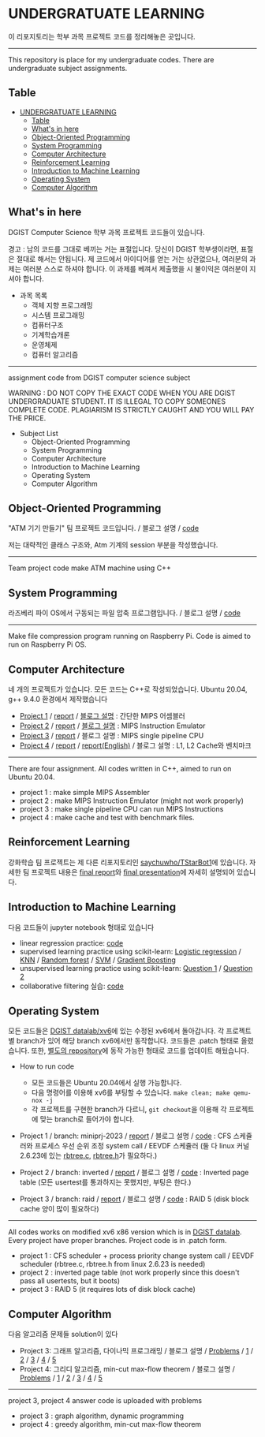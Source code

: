 # UNDERGRATUATE LEARNING

이 리포지토리는 학부 과목 프로젝트 코드를 정리해놓은 곳입니다. 

---

This repository is place for my undergraduate codes. There are undergraduate subject assignments.

## Table

- [UNDERGRATUATE LEARNING](#undergratuate-learning)
  - [Table](#table)
  - [What's in here](#whats-in-here)
  - [Object-Oriented Programming](#object-oriented-programming)
  - [System Programming](#system-programming)
  - [Computer Architecture](#computer-architecture)
  - [Reinforcement Learning](#reinforcement-learning)
  - [Introduction to Machine Learning](#introduction-to-machine-learning)
  - [Operating System](#operating-system)
  - [Computer Algorithm](#computer-algorithm)

## What's in here

DGIST Computer Science 학부 과목 프로젝트 코드들이 있습니다.

경고 : 남의 코드를 그대로 베끼는 거는 표절입니다. 당신이 DGIST 학부생이라면, 표절은 절대로 해서는 안됩니다. 제 코드에서 아이디어를 얻는 거는 상관없으나, 여러분의 과제는 여러분 스스로 하셔야 합니다. 이 과제를 베껴서 제출했을 시 불이익은 여러분이 지셔야 합니다. 

- 과목 목록
  - 객체 지향 프로그래밍
  - 시스템 프로그래밍
  - 컴퓨터구조
  - 기계학습개론
  - 운영체제
  - 컴퓨터 알고리즘

---
assignment code from DGIST computer science subject

WARNING : DO NOT COPY THE EXACT CODE WHEN YOU ARE DGIST UNDERGRADUATE STUDENT. IT IS ILLEGAL TO COPY SOMEONES COMPLETE CODE. PLAGIARISM IS STRICTLY CAUGHT AND YOU WILL PAY THE PRICE.

- Subject List
  - Object-Oriented Programming
  - System Programming
  - Computer Architecture
  - Introduction to Machine Learning
  - Operating System
  - Computer Algorithm


## Object-Oriented Programming

"ATM 기기 만들기" 팀 프로젝트 코드입니다. / 블로그 설명 / [code](/Object_Oriented_Programming/final_source_code.cpp)

저는 대략적인 클래스 구조와, Atm 기계의 session 부분을 작성했습니다.

---

Team project code make ATM machine using C++

## System Programming

라즈베리 파이 OS에서 구동되는 파일 압축 프로그램입니다. / 블로그 설명 / [code](/System_Programming/main.c)

---

Make file compression program running on Raspberry Pi. Code is aimed to run on Raspberry Pi OS.

## Computer Architecture

네 개의 프로젝트가 있습니다. 모든 코드는 C++로 작성되었습니다. Ubuntu 20.04, g++ 9.4.0 환경에서 제작했습니다

- [Project 1](/Computer_Architecture/project1/) / [report](/Computer_Architecture/project1/project1_report.pdf) / [블로그 설명](https://velog.io/@saychuwho/Project-1-%EA%B0%84%EB%8B%A8%ED%95%9C-MIPS-Assembler) : 간단한 MIPS 어셈블러
- [Project 2](/Computer_Architecture/project2/) / [report](/Computer_Architecture/project2/project2_report.pdf) / [블로그 설명](https://velog.io/@saychuwho/Project-1-%EA%B0%84%EB%8B%A8%ED%95%9C-MIPS-Assembler) : MIPS Instruction Emulator
- [Project 3](/Computer_Architecture/project3/) / [report](/Computer_Architecture/project3/Project3_report.pdf) / 블로그 설명 : MIPS single pipeline CPU
- [Project 4](/Computer_Architecture/project4/) / [report](/Computer_Architecture/project4/report_project4.pdf) / [report(English)](/Computer_Architecture/project4/report_project4_english.pdf) / 블로그 설명 : L1, L2 Cache와 벤치마크

---

There are four assignment. All codes written in C++, aimed to run on Ubuntu 20.04.

- project 1 : make simple MIPS Assembler
- project 2 : make MIPS Instruction Emulator (might not work properly)
- project 3 : make single pipeline CPU can run MIPS Instructions
- project 4 : make cache and test with benchmark files. 

## Reinforcement Learning

강화학습 팀 프로젝트는 제 다른 리포지토리인 [saychuwho/TStarBot1](https://github.com/saychuwho/TStarBot1)에 있습니다. 자세한 팀 프로젝트 내용은 [final report](https://github.com/saychuwho/TStarBot1/blob/dev-open/RL_team_project_final_report_2.pdf)와 [final presentation](https://github.com/saychuwho/TStarBot1/blob/dev-open/RL_team_project_2_final_presentation.pdf)에 자세히 설명되어 있습니다.

## Introduction to Machine Learning

다음 코드들이 jupyter notebook 형태로 있습니다

- linear regression practice: [code](/Introduction_To_Machine_Learning/assignment1.ipynb)
- supervised learning practice using scikit-learn: [Logistic regression](/Introduction_To_Machine_Learning/assignment2_code_LogisticRegression.ipynb) / [KNN](/Introduction_To_Machine_Learning/assignment2_code_KNN.ipynb) / [Random forest](/Introduction_To_Machine_Learning/assignment2_code_RandomForest.ipynb) / [SVM](/Introduction_To_Machine_Learning/assignment2_code_SVM.ipynb) / [Gradient Boosting](/Introduction_To_Machine_Learning/assignment2_code_GradientBoosting.ipynb)
- unsupervised learning practice using scikit-learn: [Question 1](/Introduction_To_Machine_Learning/assignment3_question1.ipynb) / [Question 2](/Introduction_To_Machine_Learning/assignment3_question2_8.ipynb)
- collaborative filtering 실습: [code](/Introduction_To_Machine_Learning/assignment4_part-1-item-item-recommender.ipynb)

## Operating System

모든 코드들은 [DGIST datalab/xv6](https://github.com/dgist-datalab/xv6)에 있는 수정된 xv6에서 돌아갑니다. 각 프로젝트 별 branch가 있어 해당 branch xv6에서만 동작합니다. 코드들은 .patch 형태로 올렸습니다. 또한, [별도의 repository](https://github.com/saychuwho/DGIST_OS_projects_xv6/)에 동작 가능한 형태로 코드를 업데이트 해뒀습니다.

- How to run code
  - 모든 코드들은 Ubuntu 20.04에서 실행 가능합니다.
  - 다음 명령어를 이용해 xv6를 부팅할 수 있습니다. `make clean; make qemu-nox -j`
  - 각 프로젝트를 구현한 branch가 다르니, `git checkout`을 이용해 각 프로젝트에 맞는 branch로 들어가야 합니다.

- Project 1 / branch: miniprj-2023 / [report](/Operating_Systems/project1_report.pdf) / 블로그 설명 / [code](https://github.com/saychuwho/DGIST_OS_projects_xv6/tree/miniprj-2023) : CFS 스케쥴러와 프로세스 우선 순위 조정 system call / EEVDF 스케쥴러 (둘 다 linux 커널 2.6.23에 있는 [rbtree.c](https://github.com/torvalds/linux/blob/v2.6.23/lib/rbtree.c), [rbtree.h](https://github.com/torvalds/linux/blob/v2.6.23/include/linux/rbtree.h)가 필요하다.)
- Project 2 / branch: inverted / [report](/Operating_Systems/project2_report.pdf) / 블로그 설명 / [code](https://github.com/saychuwho/DGIST_OS_projects_xv6/tree/inverted) : Inverted page table (모든 usertest를 통과하지는 못했지만, 부팅은 한다.)
- Project 3 / branch: raid / [report](/Operating_Systems/project3_report.pdf) / 블로그 설명 / [code](https://github.com/saychuwho/DGIST_OS_projects_xv6/tree/raid) : RAID 5 (disk block cache 양이 많이 필요하다)

---

All codes works on modified xv6 x86 version which is in [DGIST datalab](https://github.com/dgist-datalab/xv6). Every project have proper branches. Project code is in .patch form.

- project 1 : CFS scheduler + process priority change system call / EEVDF scheduler (rbtree.c, rbtree.h from linux 2.6.23 is needed)
- project 2 : inverted page table (not work properly since this doesn't pass all usertests, but it boots)
- project 3 : RAID 5 (it requires lots of disk block cache)

## Computer Algorithm

다음 알고리즘 문제들 solution이 있다

- Project 3: 그래프 알고리즘, 다이나믹 프로그래밍 / 블로그 설명 / [Problems](/Computer_Algorithm/HW3.pdf) / [1](/Computer_Algorithm/project3_1.py) / [2](/Computer_Algorithm/project3_2.py) / [3](/Computer_Algorithm/project3_3.py) / [4](/Computer_Algorithm/project3_4.py) / [5](/Computer_Algorithm/project3_5.py)
- Project 4: 그리디 알고리즘, min-cut max-flow theorem / 블로그 설명 / [Problems](/Computer_Algorithm/HW4.pdf) / [1](/Computer_Algorithm/project4_1.py) / [2](/Computer_Algorithm/project4_2.py) / [3](/Computer_Algorithm/project4_3.py) / [4](/Computer_Algorithm/project4_4.py) / [5](/Computer_Algorithm/project4_5.py)

---

project 3, project 4 answer code is uploaded with problems

- project 3 : graph algorithm, dynamic programming
- project 4 : greedy algorithm, min-cut max-flow theorem
